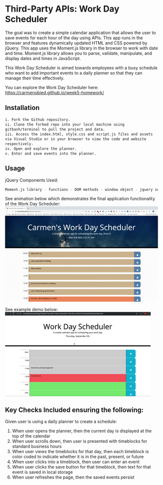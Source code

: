 # Third-Party APIs: Work Day Scheduler

The goal was to create a simple calendar application that allows the user to save events for each hour of the day using  APIs. This app runs in the browser and features dynamically updated HTML and CSS powered by jQuery. This app uses the Moment.js library in the browser to work with date and time. Moment.js library allows you to parse, validate, manipulate, and display dates and times in JavaScript.

This Work Day Scheduler is aimed towards employees with a busy schedule who want to add important events to a daily planner so that they can manage their time effectively.

You can explore the Work Day Scheduler here: https://carmenobied.github.io/week5-homework/ 

## Installation
```
i. Fork the Github repository.
ii. Clone the forked repo into your local machine using gitbash/terminal to pull the project and data.
iii. Access the index.html, style.css and script.js files and assets via Visual Studio or in your browser to view the code and website respectively.  
iv. Open and explore the planner.
v. Enter and save events into the planner. 
```

## Usage
jQuery Components Used:
```bash
Moment.js library - functions - DOM methods - window object - jquery selectors - jquery callbacks - append - timers - event delegation - JSON - client-side storage 
```

See animation below which demonstrates the final application functionality of the Work Day Scheduler:
![Carmen's Work Day Scheduler](/assets/Demo_CarmensWorkDayScheduler.gif)

See example demo below:
![Work Day Scheduler](/assets/Third-Party-APIs-homework-demo.gif)

## Key Checks Included ensuring the following:
Given user is using a daily planner to create a schedule:
1. When user opens the planner, then the current day is displayed at the top of the calendar
2. When user scrolls down, then user is presented with timeblocks for standard business hours
3. When user views the timeblocks for that day, then each timeblock is color coded to indicate whether it is in the past, present, or future
4. When user clicks into a timeblock, then user can enter an event
5. When user clicks the save button for that timeblock, then text for that event is saved in local storage
6. When user refreshes the page, then the saved events persist